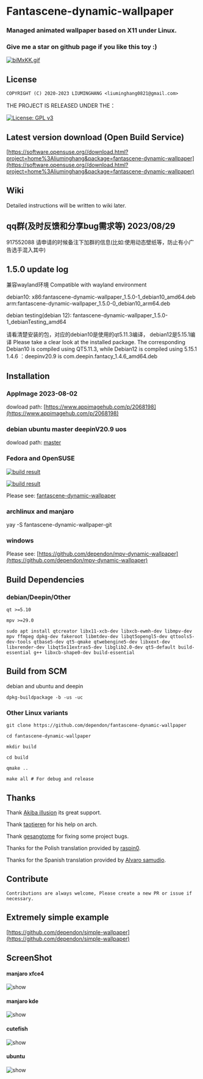 # Fantascene-dynamic-wallpaper

### Managed animated wallpaper based on X11 under Linux.

### Give me a star on github page if you like this toy :)

[![biMxKK.gif](https://s4.ax1x.com/2022/02/24/biMxKK.gif)](https://imgtu.com/i/biMxKK)

## License
```
COPYRIGHT (C) 2020-2023 LIUMINGHANG <liuminghang0821@gmail.com>
```

THE PROJECT IS RELEASED UNDER THE：

[![License: GPL v3](https://img.shields.io/badge/License-GPLv3-blue.svg)](https://raw.github.com/dependon/fantascene-dynamic-wallpaper/master/LICENSE)

## Latest version download (Open Build Service)

[https://software.opensuse.org//download.html?project=home%3Aliuminghang&package=fantascene-dynamic-wallpaper](https://software.opensuse.org//download.html?project=home%3Aliuminghang&package=fantascene-dynamic-wallpaper)

## Wiki

Detailed instructions will be written to wiki later.

## qq群(及时反馈和分享bug需求等) 2023/08/29

917552088 请申请的时候备注下加群的信息(比如:使用动态壁纸等，防止有小广告选手混入其中)

## 1.5.0 update log

兼容wayland环境
Compatible with wayland environment

debian10:
x86:fantascene-dynamic-wallpaper_1.5.0-1_debian10_amd64.deb
arm:fantascene-dynamic-wallpaper_1.5.0-0_debian10_arm64.deb

debian testing(debian 12):
fantascene-dynamic-wallpaper_1.5.0-1_debianTesting_amd64

请看清楚安装的包，对应的debian10是使用的qt5.11.3编译， debian12是5.15.1编译
Please take a clear look at the installed package. The corresponding Debian10 is compiled using QT5.11.3, while Debian12 is compiled using 5.15.1
1.4.6 ：deepinv20.9 is com.deepin.fantacy_1.4.6_amd64.deb

## Installation

### AppImage 2023-08-02

dowload path: [https://www.appimagehub.com/p/2068198](https://www.appimagehub.com/p/2068198)

### debian ubuntu master deepinV20.9 uos

dowload path: [master](https://github.com/dependon/fantascene-dynamic-wallpaper/releases)

### Fedora and OpenSUSE
[![build result](https://build.opensuse.org/projects/home:liuminghang/packages/fantascene-dynamic-wallpaper/badge.svg?type=default)](https://build.opensuse.org/package/show/home:liuminghang/fantascene-dynamic-wallpaper)

[![build result](https://build.opensuse.org/projects/home:liuminghang/packages/fantascene-fedora/badge.svg?type=default)](https://build.opensuse.org/package/show/home:liuminghang/fantascene-fedora)

Please see: [fantascene-dynamic-wallpaper](https://software.opensuse.org//download.html?project=home%3Aliuminghang&package=fantascene-dynamic-wallpaper)

### archlinux and manjaro

yay -S fantascene-dynamic-wallpaper-git

### windows 

Please see: [https://github.com/dependon/mpv-dynamic-wallpaper](https://github.com/dependon/mpv-dynamic-wallpaper)

## Build Dependencies

### debian/Deepin/Other

```
qt >=5.10

mpv >=29.0

sudo apt install qtcreator libx11-xcb-dev libxcb-ewmh-dev libmpv-dev mpv ffmpeg dpkg-dev fakeroot libmtdev-dev libqt5opengl5-dev qttools5-dev-tools qtbase5-dev qt5-qmake qtwebengine5-dev libxext-dev libxrender-dev libqt5x11extras5-dev libglib2.0-dev qt5-default build-essential g++ libxcb-shape0-dev build-essential

```

## Build from SCM

debian and ubuntu and deepin
```
dpkg-buildpackage -b -us -uc

```

### Other Linux variants
```
git clone https://github.com/dependon/fantascene-dynamic-wallpaper

cd fantascene-dynamic-wallpaper

mkdir build

cd build

qmake ..

make all # For debug and release
```


## Thanks

Thank [Akiba illusion](https://github.com/AkibaIllusionLinux) its great support.

Thank [taotieren](https://github.com/taotieren) for his help on arch.

Thank [gesangtome](https://github.com/gesangtome) for fixing some project bugs.

Thanks for the Polish translation provided by  [raspin0](https://github.com/raspin0).

Thanks for the Spanish translation provided by [Alvaro samudio](https://github.com/alvarosamudio).


## Contribute
```
Contributions are always welcome, Please create a new PR or issue if necessary.
```

## Extremely simple example

[https://github.com/dependon/simple-wallpaper](https://github.com/dependon/simple-wallpaper)

## ScreenShot

#### manjaro xfce4
<img src="https://s4.ax1x.com/2022/02/24/biMa9I.gif" alt="show" />

#### manjaro kde
<img src="https://s4.ax1x.com/2022/02/24/biMN4A.gif" alt="show" />

#### cutefish
<img src="https://s4.ax1x.com/2022/02/24/biKHpt.gif" alt="show" />

#### ubuntu
<img src="https://s4.ax1x.com/2022/02/24/biuJKO.gif" alt="show" />
